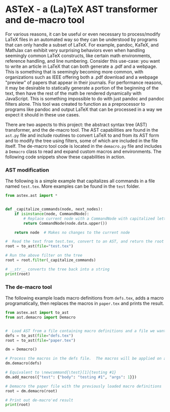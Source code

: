 # ASTeX - a (La)TeX AST transformer and de-macro tool
For various reasons, it can be useful or even necessary to process/modify LaTeX files in an automated way so they can be understood by programs that can only handle a subset of LaTeX.  For example, pandoc, KaTeX, and MathJax can exhibit very surprising behaviors even when handling seemingly common LaTeX constructs, like certain math environments, reference handling, and line numbering.  Consider this use-case: you want to write an article in LaTeX that can both generate a .pdf and a webpage.  This is something that is seemingly becoming more common, with organizations such as IEEE offering both a .pdf download and a webpage "preview" of papers that appear in their journals.  For performance reasons, it may be desirable to statically generate a portion of the beginning of the text, then have the rest of the math be rendered dynamically with JavaScript.  This is something impossible to do with just pandoc and pandoc filters alone.  This tool was created to function as a preprocessor to programs like pandoc and output LaTeX that can be processed in a way we expect it should in these use cases.  

There are two aspects to this project: the abstract syntax tree (AST) transformer, and the de-macro tool.  The AST capabilities are found in the ```ast.py``` file and include routines to convert LaTeX to and from its AST form and to modify the tree using filters, some of which are included in the file itself.  The de-macro tool code is located in the ```demacro.py``` file and includes a ```Demacro``` class to read and expand custom macros and environments.  The following code snippets show these capabilities in action.  

### AST modification
The following is a simple example that capitalizes all commands in a file named ```test.tex```.  More examples can be found in the ```test``` folder.  

```python
from astex.ast import *


def _capitalize_commands(node, next_nodes):
    if isinstance(node, CommandNode):
        # Replace current node with a CommandNode with capitalized letters
        return CommandNode(node.data.upper())  

    return node  # Makes no changes to the current node

#  Read the text from test.tex, convert to an AST, and return the root node
root = to_ast(file="test.tex")

# Run the above filter on the tree
root = root.filter(_capitalize_commands)

# __str__ converts the tree back into a string
print(root)  
```

### The de-macro tool
The following example loads macro definitions from ```defs.tex```, adds a macro programatically, then replaces the macros in ```paper.tex``` and prints the result.

```python
from astex.ast import to_ast
from ast.demacro import Demacro


#  Load AST from a file containing macro definitions and a file we want to de-macro
defs = to_ast(file="defs.tex")
root = to_ast(file="paper.tex")

dm = Demacro()

# Process the macros in the defs file.  The macros will be applied on all future files.
dm.demacro(defs)  

# Equivalent to \newcommand{\test}[1]{testing #1}
dm.add_macros({"test": {"body": "testing #1", "args": 1}})  

# Demacro the paper file with the previously loaded macro definitions
root = dm.demacro(root)  

# Print out de-macro'ed result
print(root)
```
